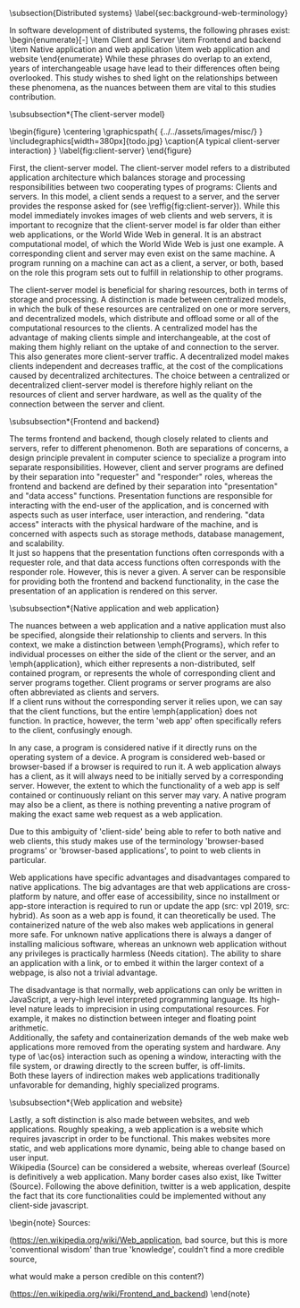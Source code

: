 
\subsection{Distributed systems}
\label{sec:background-web-terminology}

In software development of distributed systems, the following phrases exist: 
\begin{enumerate}[-]
  \item Client and Server 
  \item Frontend and backend
  \item Native application and web application
  \item web application and website
\end{enumerate}
While these phrases do overlap to an extend, years of interchangeable usage have lead to their differences often being overlooked. 
This study wishes to shed light on the relationships between these phenomena, as the nuances between them are vital to this studies contribution.

\subsubsection*{The client-server model}

\begin{figure}
  \centering
  \graphicspath{ {../../assets/images/misc/} }
  \includegraphics[width=380px]{todo.jpg}
  \caption{A typical client-server interaction) }
  \label{fig:client-server}
\end{figure}

First, the client-server model. 
The client-server model refers to a distributed application architecture which balances storage and processing responsibilities between two cooperating types of programs: 
Clients and servers.
In this model, a client sends a request to a server, and the server provides the response asked for (see \reffig{fig:client-server}).
While this model immediately invokes images of web clients and web servers, it is important to recognize that the client-server model is far older than either web applications, or the World Wide Web in general. 
It is an abstract computational model, of which the World Wide Web is just one example.
A corresponding client and server may even exist on the same machine. 
A program running on a machine can act as a client, a server, or both, based on the role this program sets out to fulfill in relationship to other programs. 

The client-server model is beneficial for sharing resources, both in terms of storage and processing. 
A distinction is made between centralized models, in which the bulk of these resources are centralized on one or more servers, and decentralized models, which distribute and offload some or all of the computational resources to the clients. 
A centralized model has the advantage of making clients simple and interchangeable, at the cost of making them highly reliant on the uptake of and connection to the server. This also generates more client-server traffic. 
A decentralized model makes clients independent and decreases traffic, at the cost of the complications caused by decentralized architectures. 
The choice between a centralized or decentralized client-server model is therefore highly reliant on the resources of client and server hardware, as well as the quality of the connection between the server and client.  

\subsubsection*{Frontend and backend}

The terms frontend and backend, though closely related to clients and servers, refer to different phenomenon. 
Both are separations of concerns, a design principle prevalent in computer science to specialize a program into separate responsibilities. 
However, client and server programs are defined by their separation into "requester" and "responder" roles, whereas the frontend and backend are defined by their separation into "presentation" and "data access" functions. 
Presentation functions are responsible for interacting with the end-user of the application, and is concerned with aspects such as user interface, user interaction, and rendering.
"data access" interacts with the physical hardware of the machine, and is concerned with aspects such as storage methods, database management, and scalability.  
It just so happens that the presentation functions often corresponds with a requester role,
and that data access functions often corresponds with the responder role.
However, this is never a given. 
A server can be responsible for providing both the frontend and backend functionality, in the case the presentation of an application is rendered on this server. 

\subsubsection*{Native application and web application}

The nuances between a web application and a native application must also be specified, alongside their relationship to clients and servers. 
In this context, we make a distinction between \emph{Programs}, which refer to individual processes on either the side of the client or the server, and an \emph{application}, which either represents a non-distributed, self contained program, or represents the whole of corresponding client and server programs together.
Client programs or server programs are also often abbreviated as clients and servers.  
If a client runs without the corresponding server it relies upon, we can say that the client functions, but the entire \emph{application} does not function. 
In practice, however, the term 'web app' often specifically refers to the client, confusingly enough.

In any case, a program is considered native if it directly runs on the operating system of a device.
A program is considered web-based or browser-based if a browser is required to run it. 
A web application always has a client, as it will always need to be initially served by a corresponding server.
However, the extent to which the functionality of a web app is self contained or continuously reliant on this server may vary.
A native program may also be a client, as there is nothing preventing a native program of making the exact same web request as a web application. 

Due to this ambiguity of 'client-side' being able to refer to both native and web clients, this study makes use of the terminology 'browser-based programs' or 'browser-based applications', to point to web clients in particular. 

Web applications have specific advantages and disadvantages compared to native applications. 
The big advantages are that web applications are cross-platform by nature, and offer ease of accessibility, since no installment or app-store interaction is required to run or update the app (src: vpl 2019, src: hybrid).
As soon as a web app is found, it can theoretically be used.
The containerized nature of the web also makes web applications in general more safe. 
For unknown native applications there is always a danger of installing malicious software, whereas an unknown web application without any privileges is practically harmless (Needs citation). 
The ability to share an application with a link, or to embed it within the larger context of a webpage, is also not a trivial advantage.

The disadvantage is that normally, web applications can only be written in JavaScript, a very-high level interpreted programming language. 
Its high-level nature leads to imprecision in using computational resources. 
For example, it makes no distinction between integer and floating point arithmetic.  
Additionally, the safety and containerization demands of the web make web applications more removed from the operating system and hardware.
Any type of \ac{os} interaction such as opening a window, interacting with the file system, or drawing directly to the screen buffer, is off-limits.  
Both these layers of indirection makes web applications traditionally unfavorable for demanding, highly specialized programs. 

\subsubsection*{Web application and website}

Lastly, a soft distinction is also made between websites, and web applications. 
Roughly speaking, a web application is a website which requires javascript in order to be functional.
This makes websites more static, and web applications more dynamic, being able to change based on user input.  
Wikipedia (Source) can be considered a website, whereas overleaf (Source) is definitively a web application. 
Many border cases also exist, like Twitter (Source).
Following the above definition, twitter is a web application, despite the fact that its core functionalities could be implemented without any client-side javascript.

\begin{note}
  Sources: 

  (https://en.wikipedia.org/wiki/Web_application, bad source, but this is more 'conventional wisdom' than true 'knowledge', couldn't find a more credible source, 
  
  what would make a person credible on this content?)
  
  (https://en.wikipedia.org/wiki/Frontend_and_backend)
\end{note}
